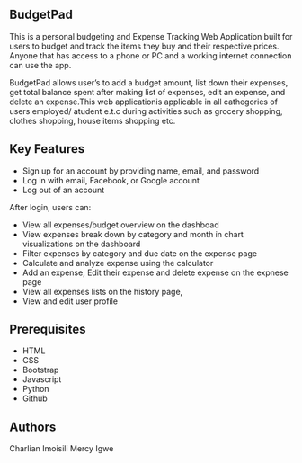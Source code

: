 ## BudgetPad

This is a personal budgeting and Expense Tracking Web Application built for users to budget and track the items they buy and their respective prices. 
Anyone that has access to a phone or PC and a working internet connection can use the app.  

BudgetPad allows user’s to add a budget amount, list down their expenses, get total balance spent after making list of expenses, edit an expense, and delete an expense.This web applicationis applicable in all cathegories of users employed/ atudent e.t.c during activities such as grocery shopping, clothes shopping, house items shopping etc.

## Key Features

- Sign up for an account by providing name, email, and password
- Log in with email, Facebook, or Google account
- Log out of an account

After login, users can:

- View all expenses/budget overview on the dashboad
- View expenses break down by category and month in chart visualizations on the dashboard 
- Filter expenses by category and due date on the expense page 
- Calculate and analyze expense using the calculator
- Add an expense, Edit their expense and delete expense on the expnese page 
- View all expenses lists on the history page,
- View and edit user profile 

##  Prerequisites

- HTML
- CSS
- Bootstrap
- Javascript
- Python
- Github


## Authors 
Charlian Imoisili
Mercy Igwe

